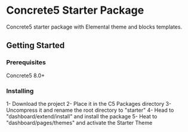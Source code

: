 # Concrete5 Starter Package

Concrete5 starter package with Elemental theme and blocks templates.

## Getting Started

### Prerequisites

Concrete5  8.0+

### Installing

1- Download the project
2- Place it in the C5 Packages directory
3- Uncompress it and rename the root directory to "starter"
4- Head to "dashboard/extend/install" and install the package
5- Heat to "dashboard/pages/themes" and activate the Starter Theme